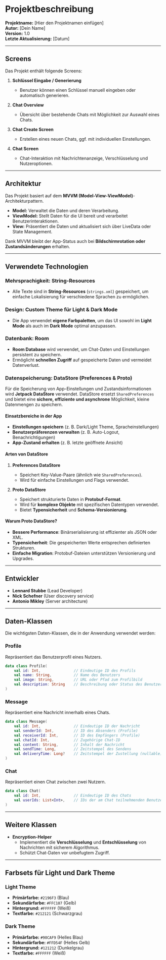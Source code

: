 # Projektbeschreibung

**Projektname:** [Hier den Projektnamen einfügen]  
**Autor:** [Dein Name]  
**Version:** 1.0  
**Letzte Aktualisierung:** [Datum]

---

## Screens
Das Projekt enthält folgende Screens:
1. **Schlüssel Eingabe / Generierung**  
   - Benutzer können einen Schlüssel manuell eingeben oder automatisch generieren.
   
2. **Chat Overview**  
   - Übersicht über bestehende Chats mit Möglichkeit zur Auswahl eines Chats.

3. **Chat Create Screen**  
   - Erstellen eines neuen Chats, ggf. mit individuellen Einstellungen.

4. **Chat Screen**  
   - Chat-Interaktion mit Nachrichtenanzeige, Verschlüsselung und Nutzeroptionen.

---

## Architektur
Das Projekt basiert auf dem **MVVM (Model-View-ViewModel)**-Architekturpattern.  
- **Model:** Verwaltet die Daten und deren Verarbeitung.  
- **ViewModel:** Stellt Daten für die UI bereit und verarbeitet Benutzerinteraktionen.  
- **View:** Präsentiert die Daten und aktualisiert sich über LiveData oder State Management.  

Dank MVVM bleibt der App-Status auch bei **Bildschirmrotation oder Zustandsänderungen** erhalten.

---

## Verwendete Technologien
### **Mehrsprachigkeit: String-Resources**
- Alle Texte sind in **String-Resources** (`strings.xml`) gespeichert, um einfache Lokalisierung für verschiedene Sprachen zu ermöglichen.

### **Design: Custom Theme für Light & Dark Mode**
- Die App verwendet **eigene Farbpaletten**, um das UI sowohl im **Light Mode** als auch im **Dark Mode** optimal anzupassen.

### **Datenbank: Room**
- **Room Database** wird verwendet, um Chat-Daten und Einstellungen persistent zu speichern.
- Ermöglicht **schnellen Zugriff** auf gespeicherte Daten und vermeidet Datenverlust.

### **Datenspeicherung: DataStore (Preferences & Proto)**

Für die Speicherung von App-Einstellungen und Zustandsinformationen wird **Jetpack DataStore** verwendet. DataStore ersetzt `SharedPreferences` und bietet eine **sichere, effiziente und asynchrone** Möglichkeit, kleine Datenmengen zu speichern.

#### **Einsatzbereiche in der App**
- **Einstellungen speichern** (z. B. Dark/Light Theme, Spracheinstellungen)
- **Benutzerpräferenzen verwalten** (z. B. Auto-Logout, Benachrichtigungen)
- **App-Zustand erhalten** (z. B. letzte geöffnete Ansicht)

#### **Arten von DataStore**
1. **Preferences DataStore**  
   - Speichert Key-Value-Paare (ähnlich wie `SharedPreferences`).
   - Wird für einfache Einstellungen und Flags verwendet.

2. **Proto DataStore**  
   - Speichert strukturierte Daten in **Protobuf-Format**.
   - Wird für **komplexe Objekte** mit spezifischen Datentypen verwendet.
   - Bietet **Typensicherheit** und **Schema-Versionierung**.

#### **Warum Proto DataStore?**
- **Bessere Performance**: Binärserialisierung ist effizienter als JSON oder XML.
- **Typensicherheit**: Die gespeicherten Werte entsprechen definierten Strukturen.
- **Einfache Migration**: Protobuf-Dateien unterstützen Versionierung und Upgrades.

---

## Entwickler
- **Lennard Stubbe** (Lead Developer)
- **Nick Schefner** (User discovery service)
- **Antonio Mikley** (Server architecture)

---

## Daten-Klassen
Die wichtigsten Daten-Klassen, die in der Anwendung verwendet werden:

### **Profile**
Repräsentiert das Benutzerprofil eines Nutzers.  
```kotlin
data class Profile(
    val id: Int,               // Eindeutige ID des Profils
    val name: String,          // Name des Benutzers
    val image: String,         // URL oder Pfad zum Profilbild
    val description: String    // Beschreibung oder Status des Benutzers
)
```

### **Message**
Repräsentiert eine Nachricht innerhalb eines Chats.  
```kotlin
data class Message(
    val id: Int,               // Eindeutige ID der Nachricht
    val senderId: Int,         // ID des Absenders (Profile)
    val receiverId: Int,       // ID des Empfängers (Profile)
    val chatId: Int,           // Zugehörige Chat-ID
    val content: String,       // Inhalt der Nachricht
    val sendTime: Long,        // Zeitstempel des Sendens
    val deliveryTime: Long?    // Zeitstempel der Zustellung (nullable)
)
```

### **Chat**
Repräsentiert einen Chat zwischen zwei Nutzern.  
```kotlin
data class Chat(
    val id: Int,               // Eindeutige ID des Chats
    val userIds: List<Int>,    // IDs der am Chat teilnehmenden Benutzer
)
```

---

## Weitere Klassen
- **Encryption-Helper**  
  - Implementiert die **Verschlüsselung** und **Entschlüsselung** von Nachrichten mit sicherem Algorithmus.
  - Schützt Chat-Daten vor unbefugtem Zugriff.

---

## Farbsets für Light und Dark Theme
### **Light Theme**
- **Primärfarbe:** `#2196F3` (Blau)
- **Sekundärfarbe:** `#FFC107` (Gelb)
- **Hintergrund:** `#FFFFFF` (Weiß)
- **Textfarbe:** `#212121` (Schwarzgrau)

### **Dark Theme**
- **Primärfarbe:** `#90CAF9` (Helles Blau)
- **Sekundärfarbe:** `#FFD54F` (Helles Gelb)
- **Hintergrund:** `#121212` (Dunkelgrau)
- **Textfarbe:** `#FFFFFF` (Weiß)
